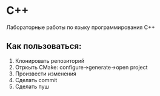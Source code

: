 # C++
Лабораторные работы по языку программирования С++
## Как пользоваться:  
1. Клонировать репозиторий  
2. Отркыть CMake: configure->generate->open project  
3. Произвести изменения  
4. Сделать commit  
5. Сделать пуш  
